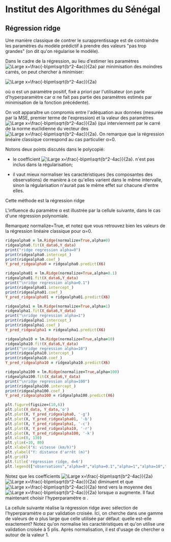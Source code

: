 
# Institut des Algorithmes du Sénégal

## Régression ridge

Une manière classique de contrer le surapprentissage est de contraindre les paramètres du modèle prédictif à prendre des valeurs "pas trop grandes" (on dit qu'on régularise le modèle).

Dans le cadre de la régression, au lieu d'estimer les paramètres  ![\Large x=\frac{-b\pm\sqrt{b^2-4ac}}{2a}](https://latex.codecogs.com/svg.latex?\Large&space;a_i)  par minimisation des moindres carrés, on peut chercher à minimiser:

![\Large x=\frac{-b\pm\sqrt{b^2-4ac}}{2a}](https://latex.codecogs.com/svg.latex?\Large&space;\sum_{i=1}^n|y_{data}[i]-a_0-\sum_{j=1}^da_jx{data}[i]^j|^2+\alpha\sum_{j=1}^da_j^2)



où α est un paramètre positif, fixé a priori par l'utilisateur (on parle d'hyperparamètre car α ne fait pas partie des paramètres estimés par minimisation de la fonction précédente).

On voit apparaître un compromis entre l'adéquation aux données (mesurée par la MSE, premier terme de l'expression) et la valeur des paramètres  
![\Large x=\frac{-b\pm\sqrt{b^2-4ac}}{2a}](https://latex.codecogs.com/svg.latex?\Large&space;a_j) (qui interviennent par le carré de la norme euclidienne du vecteur des  ![\Large x=\frac{-b\pm\sqrt{b^2-4ac}}{2a}](https://latex.codecogs.com/svg.latex?\Large&space;a_d). On remarque que la régression linéaire classique correspond au cas particulier α=0.


Notons deux points discutés dans le polycopié:

- le coefficient ![\Large x=\frac{-b\pm\sqrt{b^2-4ac}}{2a}](https://latex.codecogs.com/svg.latex?\Large&space;a_0). n'est pas inclus dans la régularisation;

- il vaut mieux normaliser les caractéristiques (les composantes des observations) de manière à ce qu'elles varient dans le même intervalle, sinon la régularisation n'aurait pas le même effet sur chacune d'entre elles.


Cette méthode est la régression ridge

L'influence du paramètre α est illustrée par la cellule suivante, dans le cas d'une régression polynomiale.

Remarquez normalize=True, et notez que vous retrouvez bien les valeurs de la régression linéaire classique pour α=0.


```ruby
ridgealpha0 = lm.Ridge(normalize=True,alpha=0)
ridgealpha0.fit(X_data6,Y_data)
print("ridge regression alpha=0")
print(ridgealpha0.intercept_)
print(ridgealpha0.coef_)
Y_pred_ridgealpha0 = ridgealpha0.predict(X6)

ridgealpha01 = lm.Ridge(normalize=True,alpha=0.1)
ridgealpha01.fit(X_data6,Y_data)
print("\nridge regression alpha=0.1")
print(ridgealpha01.intercept_)
print(ridgealpha01.coef_)
Y_pred_ridgealpha01 = ridgealpha01.predict(X6)

ridgealpha1 = lm.Ridge(normalize=True,alpha=1)
ridgealpha1.fit(X_data6,Y_data)
print("\nridge regression alpha=1")
print(ridgealpha1.intercept_)
print(ridgealpha1.coef_)
Y_pred_ridgealpha1 = ridgealpha1.predict(X6)

ridgealpha10 = lm.Ridge(normalize=True,alpha=10)
ridgealpha10.fit(X_data6,Y_data)
print("\nridge regression alpha=10")
print(ridgealpha10.intercept_)
print(ridgealpha10.coef_)
Y_pred_ridgealpha10 = ridgealpha10.predict(X6)

ridgealpha100 = lm.Ridge(normalize=True,alpha=100)
ridgealpha100.fit(X_data6,Y_data)
print("\nridge regression alpha=100")
print(ridgealpha100.intercept_)
print(ridgealpha100.coef_)
Y_pred_ridgealpha100 = ridgealpha100.predict(X6)

plt.figure(figsize=(10,6))
plt.plot(X_data, Y_data,'o')
plt.plot(X, Y_pred_ridgealpha0, '-g')
plt.plot(X, Y_pred_ridgealpha01, '-b')
plt.plot(X, Y_pred_ridgealpha1, '-c')
plt.plot(X, Y_pred_ridgealpha10, '-r')
plt.plot(X, Y_pred_ridgealpha100, '-k')
plt.xlim(0, 130)
plt.ylim(-10, 80)
plt.xlabel("X: vitesse (km/h)")
plt.ylabel("Y: distance d'arrêt (m)")
plt.grid()
plt.title('régression ridge, d=6')
plt.legend(["observations","alpha=0","alpha=0.1","alpha=1","alpha=10","alpha=100"]);
```

Notez que les coefficients ![\Large x=\frac{-b\pm\sqrt{b^2-4ac}}{2a}](https://latex.codecogs.com/svg.latex?\Large&space;a_j) ![\Large x=\frac{-b\pm\sqrt{b^2-4ac}}{2a}](https://latex.codecogs.com/svg.latex?\Large&space;{1\leqj\leq6}) diminuent et que ![\Large x=\frac{-b\pm\sqrt{b^2-4ac}}{2a}](https://latex.codecogs.com/svg.latex?\Large&space;a_0) tend vers la moyenne des ![\Large x=\frac{-b\pm\sqrt{b^2-4ac}}{2a}](https://latex.codecogs.com/svg.latex?\Large&space;Ydata[i]) lorsque α augmente. Il faut maintenant choisir l'hyperparamètre α .




   
La cellule suivante réalise la régression ridge avec sélection de l'hyperparamètre  α  par validation croisée. Ici, on cherche dans une gamme de valeurs de  α  plus large que celle utilisée par défaut: quelle est-elle exactement? Notez qu'on normalise les caractéristiques et qu'on utilise une validation croisée à 5 plis. Après normalisation, il est d'usage de chercher  α  autour de la valeur 1.
